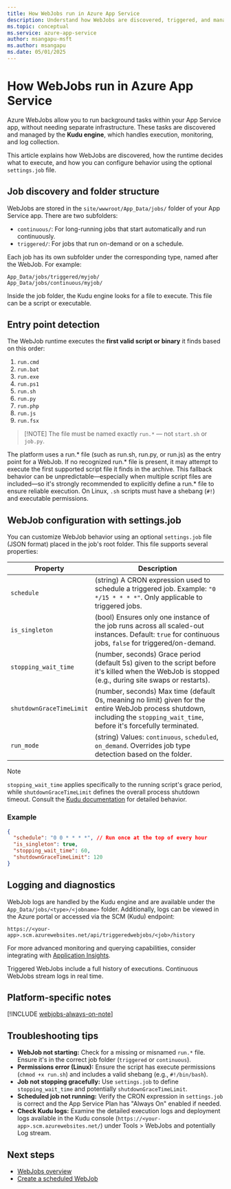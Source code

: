 ```yaml
---
title: How WebJobs run in Azure App Service
description: Understand how WebJobs are discovered, triggered, and managed by the Kudu engine in Azure App Service.
ms.topic: conceptual
ms.service: azure-app-service
author: msangapu-msft
ms.author: msangapu
ms.date: 05/01/2025
---
```


# How WebJobs run in Azure App Service

Azure WebJobs allow you to run background tasks within your App Service app, without needing separate infrastructure. These tasks are discovered and managed by the **Kudu engine**, which handles execution, monitoring, and log collection.

This article explains how WebJobs are discovered, how the runtime decides what to execute, and how you can configure behavior using the optional `settings.job` file.

## Job discovery and folder structure

WebJobs are stored in the `site/wwwroot/App_Data/jobs/` folder of your App Service app. There are two subfolders:

- `continuous/`: For long-running jobs that start automatically and run continuously.
- `triggered/`: For jobs that run on-demand or on a schedule.

Each job has its own subfolder under the corresponding type, named after the WebJob. For example:

```
App_Data/jobs/triggered/myjob/
App_Data/jobs/continuous/myjob/
```

Inside the job folder, the Kudu engine looks for a file to execute. This file can be a script or executable.

## Entry point detection

The WebJob runtime executes the **first valid script or binary** it finds based on this order:

1. `run.cmd`
2. `run.bat`
3. `run.exe`
4. `run.ps1`
5. `run.sh`
6. `run.py`
7. `run.php`
8. `run.js`
9. `run.fsx`

> [!NOTE] The file must be named exactly `run.*` — not `start.sh` or `job.py`.
>

The platform uses a run.* file (such as run.sh, run.py, or run.js) as the entry point for a WebJob. If no recognized run.* file is present, it may attempt to execute the first supported script file it finds in the archive. This fallback behavior can be unpredictable—especially when multiple script files are included—so it's strongly recommended to explicitly define a run.* file to ensure reliable execution. On Linux, `.sh` scripts must have a shebang (`#!`) and executable permissions.

## WebJob configuration with settings.job

You can customize WebJob behavior using an optional `settings.job` file (JSON format) placed in the job's root folder. This file supports several properties:

| Property | Description |
|----------|-------------|
| `schedule` | (string) A CRON expression used to schedule a triggered job. Example: `"0 */15 * * * *"`. Only applicable to triggered jobs. |
| `is_singleton` | (bool) Ensures only one instance of the job runs across all scaled-out instances. Default: `true` for continuous jobs, `false` for triggered/on-demand. |
| `stopping_wait_time` | (number, seconds) Grace period (default 5s) given to the script before it's killed when the WebJob is stopped (e.g., during site swaps or restarts). |
| `shutdownGraceTimeLimit` | (number, seconds) Max time (default 0s, meaning no limit) given for the entire WebJob process shutdown, including the `stopping_wait_time`, before it's forcefully terminated. |
| `run_mode` | (string) Values: `continuous`, `scheduled`, `on_demand`. Overrides job type detection based on the folder. |

> [!NOTE]
> `stopping_wait_time` applies specifically to the running script's grace period, while `shutdownGraceTimeLimit` defines the overall process shutdown timeout. Consult the [Kudu documentation](https://github.com/projectkudu/kudu/wiki/WebJobs) for detailed behavior.

### Example
```json
{
  "schedule": "0 0 * * * *", // Run once at the top of every hour
  "is_singleton": true,
  "stopping_wait_time": 60,
  "shutdownGraceTimeLimit": 120
}
```

## Logging and diagnostics

WebJob logs are handled by the Kudu engine and are available under the `App_Data/jobs/<type>/<jobname>` folder. Additionally, logs can be viewed in the Azure portal or accessed via the SCM (Kudu) endpoint:

```
https://<your-app>.scm.azurewebsites.net/api/triggeredwebjobs/<job>/history
```
For more advanced monitoring and querying capabilities, consider integrating with [Application Insights](/azure/azure-monitor/app/app-insights-overview).

Triggered WebJobs include a full history of executions. Continuous WebJobs stream logs in real time.

## Platform-specific notes

[!INCLUDE [webjobs-always-on-note](../../includes/webjobs-always-on-note.md)]

## Troubleshooting tips

- **WebJob not starting:** Check for a missing or misnamed `run.*` file. Ensure it's in the correct job folder (`triggered` or `continuous`).
- **Permissions error (Linux):** Ensure the script has execute permissions (`chmod +x run.sh`) and includes a valid shebang (e.g., `#!/bin/bash`).
- **Job not stopping gracefully:** Use `settings.job` to define `stopping_wait_time` and potentially `shutdownGraceTimeLimit`.
- **Scheduled job not running:** Verify the CRON expression in `settings.job` is correct and the App Service Plan has "Always On" enabled if needed.
- **Check Kudu logs:** Examine the detailed execution logs and deployment logs available in the Kudu console (`https://<your-app>.scm.azurewebsites.net/`) under Tools > WebJobs and potentially Log stream.

## <a name="NextSteps"></a> Next steps

- [WebJobs overview](overview-webjobs.md)
- [Create a scheduled WebJob](quickstart-webjobs.md)